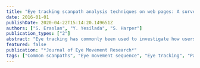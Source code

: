 ```yaml
---
title: "Eye tracking scanpath analysis techniques on web pages: A survey, evaluation and comparison"
date: 2016-01-01
publishDate: 2020-04-22T15:14:20.149651Z
authors: ["S. Eraslan", "Y. Yesilada", "S. Harper"]
publication_types: ["2"]
abstract: "Eye tracking has commonly been used to investigate how users interact with web pages, with the goal of improving their usability. This article comprehensively revisits the techniques that could be applicable to eye tracking data for analysing user scanpaths on web pages. It also uses a third-party eye tracking study to compare these techniques. This allows researchers to recognise existing techniques for their goals, understand how they work and know their strengths and limitations so that they can make an efficient choice for their studies. These techniques can mainly be used for calculating similarities/dissimilarities between scanpaths, computing transition probabilities between web page elements, detecting patterns in scanpaths and identifying common scanpaths. The scanpath analysis techniques are classified into four groups by their goals so that researchers can directly focus on the appropriate techniques for a sequential analysis of user scanpaths on web pages. This article also suggests dealing with the limitations of these techniques by pre-processing eye tracking data, considering cognitive processing and addressing their reductionist approach."
featured: false
publication: "*Journal of Eye Movement Research*"
tags: ["Common scanpaths", "Eye movement sequence", "Eye tracking", "Pattern detection", "Scanpath", "Scanpath analysis techniques", "Sequence analysis", "Visual elements", "Web pages"]
---
```


